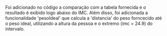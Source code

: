 Foi adicionado no código a comparação com a tabela fornecida e o resultado é exibido logo abaixo do IMC. Além disso, foi adicionada a funcionalidade 'pesoIdeal' que calcula a 'distancia' do peso forncecido até o peso ideal, utilizando a altura da pessoa e o extremo (imc = 24.9) do intervalo.
